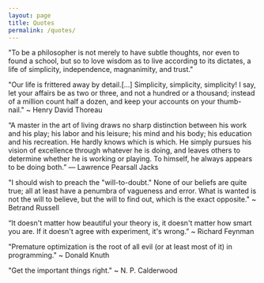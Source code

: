 ```yaml
---
layout: page
title: Quotes
permalink: /quotes/
---
```



"To be a philosopher is not merely to have subtle thoughts, nor even to found a school, but so to love wisdom as to live according to its dictates, a life of simplicity, independence, magnanimity, and trust."

"Our life is frittered away by detail.[...] Simplicity, simplicity, simplicity! I say, let your affairs be as two or three, and not a hundred or a thousand; instead of a million count half a dozen, and keep your accounts on your thumb-nail."  ~ Henry David Thoreau

“A master in the art of living draws no sharp distinction between his work and his play; his labor and his leisure; his mind and his body; his education and his recreation. He hardly knows which is which. He simply pursues his vision of excellence through whatever he is doing, and leaves others to determine whether he is working or playing. To himself, he always appears to be doing both.” — Lawrence Pearsall Jacks

"I should wish to preach the "will-to-doubt." None of our beliefs are quite true; all at least have a penumbra of vagueness and error. What is wanted is not the will to believe, but the will to find out, which is the exact opposite." ~ Betrand Russell

“It doesn't matter how beautiful your theory is, it doesn't matter how smart you are. If it doesn't agree with experiment, it's wrong.” ~ Richard Feynman

"Premature optimization is the root of all evil (or at least most of it) in programming." ~ Donald Knuth

"Get the important things right." ~ N. P. Calderwood
